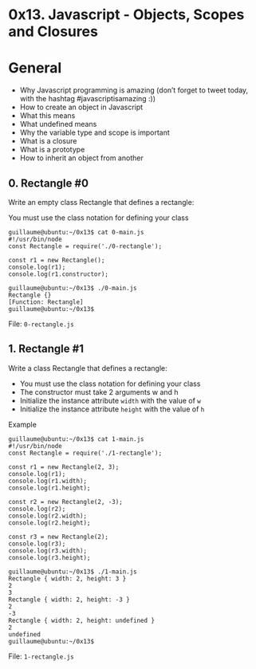 # 0x13. Javascript - Objects, Scopes and Closures

# General
* Why Javascript programming is amazing (don’t forget to tweet today, with the hashtag #javascriptisamazing :))
* How to create an object in Javascript
* What this means
* What undefined means
* Why the variable type and scope is important
* What is a closure
* What is a prototype
* How to inherit an object from another

## 0. Rectangle #0
Write an empty class Rectangle that defines a rectangle:

You must use the class notation for defining your class

    guillaume@ubuntu:~/0x13$ cat 0-main.js
    #!/usr/bin/node
    const Rectangle = require('./0-rectangle');

    const r1 = new Rectangle();
    console.log(r1);
    console.log(r1.constructor);

    guillaume@ubuntu:~/0x13$ ./0-main.js
    Rectangle {}
    [Function: Rectangle]
    guillaume@ubuntu:~/0x13$

File: `0-rectangle.js`

## 1. Rectangle #1
Write a class Rectangle that defines a rectangle:

* You must use the class notation for defining your class
* The constructor must take 2 arguments w and h
* Initialize the instance attribute `width` with the value of `w`
* Initialize the instance attribute `height` with the value of `h`

Example

    guillaume@ubuntu:~/0x13$ cat 1-main.js
    #!/usr/bin/node
    const Rectangle = require('./1-rectangle');

    const r1 = new Rectangle(2, 3);
    console.log(r1);
    console.log(r1.width);
    console.log(r1.height);

    const r2 = new Rectangle(2, -3);
    console.log(r2);
    console.log(r2.width);
    console.log(r2.height);

    const r3 = new Rectangle(2);
    console.log(r3);
    console.log(r3.width);
    console.log(r3.height);

    guillaume@ubuntu:~/0x13$ ./1-main.js
    Rectangle { width: 2, height: 3 }
    2
    3
    Rectangle { width: 2, height: -3 }
    2
    -3
    Rectangle { width: 2, height: undefined }
    2
    undefined
    guillaume@ubuntu:~/0x13$

File: `1-rectangle.js`
